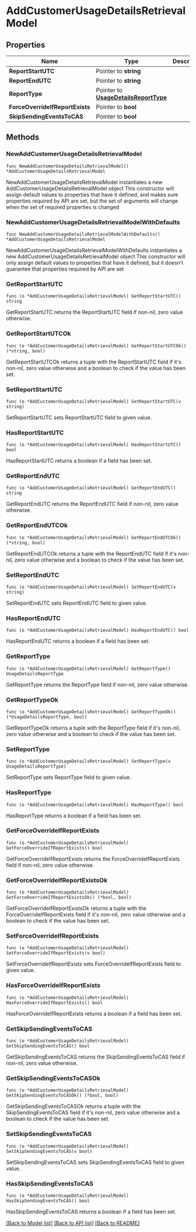 # AddCustomerUsageDetailsRetrievalModel

## Properties

Name | Type | Description | Notes
------------ | ------------- | ------------- | -------------
**ReportStartUTC** | Pointer to **string** |  | [optional] 
**ReportEndUTC** | Pointer to **string** |  | [optional] 
**ReportType** | Pointer to [**UsageDetailsReportType**](UsageDetailsReportType.md) |  | [optional] 
**ForceOverrideIfReportExists** | Pointer to **bool** |  | [optional] 
**SkipSendingEventsToCAS** | Pointer to **bool** |  | [optional] 

## Methods

### NewAddCustomerUsageDetailsRetrievalModel

`func NewAddCustomerUsageDetailsRetrievalModel() *AddCustomerUsageDetailsRetrievalModel`

NewAddCustomerUsageDetailsRetrievalModel instantiates a new AddCustomerUsageDetailsRetrievalModel object
This constructor will assign default values to properties that have it defined,
and makes sure properties required by API are set, but the set of arguments
will change when the set of required properties is changed

### NewAddCustomerUsageDetailsRetrievalModelWithDefaults

`func NewAddCustomerUsageDetailsRetrievalModelWithDefaults() *AddCustomerUsageDetailsRetrievalModel`

NewAddCustomerUsageDetailsRetrievalModelWithDefaults instantiates a new AddCustomerUsageDetailsRetrievalModel object
This constructor will only assign default values to properties that have it defined,
but it doesn't guarantee that properties required by API are set

### GetReportStartUTC

`func (o *AddCustomerUsageDetailsRetrievalModel) GetReportStartUTC() string`

GetReportStartUTC returns the ReportStartUTC field if non-nil, zero value otherwise.

### GetReportStartUTCOk

`func (o *AddCustomerUsageDetailsRetrievalModel) GetReportStartUTCOk() (*string, bool)`

GetReportStartUTCOk returns a tuple with the ReportStartUTC field if it's non-nil, zero value otherwise
and a boolean to check if the value has been set.

### SetReportStartUTC

`func (o *AddCustomerUsageDetailsRetrievalModel) SetReportStartUTC(v string)`

SetReportStartUTC sets ReportStartUTC field to given value.

### HasReportStartUTC

`func (o *AddCustomerUsageDetailsRetrievalModel) HasReportStartUTC() bool`

HasReportStartUTC returns a boolean if a field has been set.

### GetReportEndUTC

`func (o *AddCustomerUsageDetailsRetrievalModel) GetReportEndUTC() string`

GetReportEndUTC returns the ReportEndUTC field if non-nil, zero value otherwise.

### GetReportEndUTCOk

`func (o *AddCustomerUsageDetailsRetrievalModel) GetReportEndUTCOk() (*string, bool)`

GetReportEndUTCOk returns a tuple with the ReportEndUTC field if it's non-nil, zero value otherwise
and a boolean to check if the value has been set.

### SetReportEndUTC

`func (o *AddCustomerUsageDetailsRetrievalModel) SetReportEndUTC(v string)`

SetReportEndUTC sets ReportEndUTC field to given value.

### HasReportEndUTC

`func (o *AddCustomerUsageDetailsRetrievalModel) HasReportEndUTC() bool`

HasReportEndUTC returns a boolean if a field has been set.

### GetReportType

`func (o *AddCustomerUsageDetailsRetrievalModel) GetReportType() UsageDetailsReportType`

GetReportType returns the ReportType field if non-nil, zero value otherwise.

### GetReportTypeOk

`func (o *AddCustomerUsageDetailsRetrievalModel) GetReportTypeOk() (*UsageDetailsReportType, bool)`

GetReportTypeOk returns a tuple with the ReportType field if it's non-nil, zero value otherwise
and a boolean to check if the value has been set.

### SetReportType

`func (o *AddCustomerUsageDetailsRetrievalModel) SetReportType(v UsageDetailsReportType)`

SetReportType sets ReportType field to given value.

### HasReportType

`func (o *AddCustomerUsageDetailsRetrievalModel) HasReportType() bool`

HasReportType returns a boolean if a field has been set.

### GetForceOverrideIfReportExists

`func (o *AddCustomerUsageDetailsRetrievalModel) GetForceOverrideIfReportExists() bool`

GetForceOverrideIfReportExists returns the ForceOverrideIfReportExists field if non-nil, zero value otherwise.

### GetForceOverrideIfReportExistsOk

`func (o *AddCustomerUsageDetailsRetrievalModel) GetForceOverrideIfReportExistsOk() (*bool, bool)`

GetForceOverrideIfReportExistsOk returns a tuple with the ForceOverrideIfReportExists field if it's non-nil, zero value otherwise
and a boolean to check if the value has been set.

### SetForceOverrideIfReportExists

`func (o *AddCustomerUsageDetailsRetrievalModel) SetForceOverrideIfReportExists(v bool)`

SetForceOverrideIfReportExists sets ForceOverrideIfReportExists field to given value.

### HasForceOverrideIfReportExists

`func (o *AddCustomerUsageDetailsRetrievalModel) HasForceOverrideIfReportExists() bool`

HasForceOverrideIfReportExists returns a boolean if a field has been set.

### GetSkipSendingEventsToCAS

`func (o *AddCustomerUsageDetailsRetrievalModel) GetSkipSendingEventsToCAS() bool`

GetSkipSendingEventsToCAS returns the SkipSendingEventsToCAS field if non-nil, zero value otherwise.

### GetSkipSendingEventsToCASOk

`func (o *AddCustomerUsageDetailsRetrievalModel) GetSkipSendingEventsToCASOk() (*bool, bool)`

GetSkipSendingEventsToCASOk returns a tuple with the SkipSendingEventsToCAS field if it's non-nil, zero value otherwise
and a boolean to check if the value has been set.

### SetSkipSendingEventsToCAS

`func (o *AddCustomerUsageDetailsRetrievalModel) SetSkipSendingEventsToCAS(v bool)`

SetSkipSendingEventsToCAS sets SkipSendingEventsToCAS field to given value.

### HasSkipSendingEventsToCAS

`func (o *AddCustomerUsageDetailsRetrievalModel) HasSkipSendingEventsToCAS() bool`

HasSkipSendingEventsToCAS returns a boolean if a field has been set.


[[Back to Model list]](../README.md#documentation-for-models) [[Back to API list]](../README.md#documentation-for-api-endpoints) [[Back to README]](../README.md)


